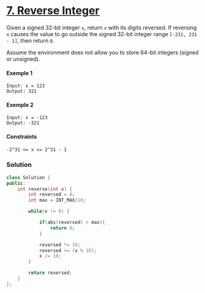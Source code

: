 # [7. Reverse Integer](https://leetcode.com/problems/reverse-integer/)

Given a signed 32-bit integer `x`, return `x` with its digits reversed. If reversing `x` causes the value to go outside the signed 32-bit integer range `[-231, 231 - 1]`, then return `0`.

Assume the environment does not allow you to store 64-bit integers (signed or unsigned).

#### Exemple 1

```
Input: x = 123
Output: 321
```

#### Exemple 2

```
Input: x = -123
Output: -321
```

#### Constraints

```
-2^31 <= x <= 2^31 - 1
```

### Solution

```cpp
class Solution {
public:
    int reverse(int x) {
        int reversed = 0;
        int max = INT_MAX/10;

        while(x != 0) {

            if(abs(reversed) > max){
                return 0;
            }

            reversed *= 10;
            reversed += (x % 10);
            x /= 10;
        }

        return reversed;
    }
};
```
